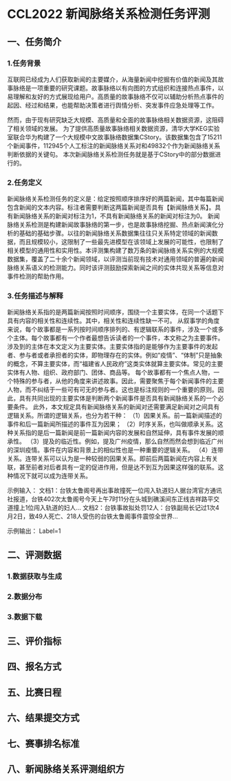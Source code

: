 # CCL2022 新闻脉络关系检测任务评测

## 一、任务简介

### 1.任务背景
互联网已经成为人们获取新闻的主要媒介，从海量新闻中挖掘有价值的新闻及其故事脉络是一项重要的研究课题。故事脉络以有向图的方式组织和连接热点事件，以易理解和友好的方式展现给用户。高质量的故事脉络不仅可以辅助分析热点事件的起因、经过和结果，也能帮助决策者进行舆情分析、突发事件应急处理等工作。

然而，由于现有研究缺乏大规模、高质量和全面的故事脉络相关数据资源，这阻碍了相关领域的发展。
为了提供高质量故事脉络相关数据资源，清华大学KEG实验室联合华为构建了一个大规模中文故事脉络数据集CStory。该数据集包含了15211个新闻事件，112945个人工标注的新闻脉络关系对和49832个作为新闻脉络关系判断依据的关键句。
本次新闻脉络关系检测任务就是基于CStory中的部分数据进行的。

### 2.任务定义

新闻脉络关系检测任务的定义是：给定按照顺序排序好的两篇新闻，其中每篇新闻包含新闻的文本内容。标注者需要判断这两篇新闻是否具有【新闻脉络关系】。具有新闻脉络关系的新闻对标注为1，不具有新闻脉络关系的新闻对标注为0。
新闻脉络关系检测是构建新闻故事脉络的第一步，也是故事脉络挖掘、热点新闻演化分析的基础的基础步骤。以往的新闻脉络关系数据集往往只关系特定领域的新闻数据，而且规模较小，这限制了一些最先进模型在该领域上发展的可能性，也限制了相关模型的通用性和实用性。本评测集构建了数万条的新闻脉络关系实例的大规模数据集，覆盖了二十余个新闻领域，以评测当前现有技术对通用领域的普遍的新闻脉络关系语义的检测能力。同时该评测鼓励探索新闻之间的实体共现关系等信息对事件检测的帮助作用。



### 3.任务描述与解释

新闻脉络关系指的是两篇新闻按照时间顺序，围绕一个主要实体，在同一个话题下具有内容的相关性和连续性。其中，相关性和连续性缺一不可。
从叙事学的角度来说，每个故事都是一系列按时间顺序排列的、有逻辑联系的事件，涉及一个或多个主体。每个故事都有一个作者最想告诉读者的一个事件，本文称之为主要事件。涉及到的主体在本文定义为主要实体。主要实体指的是能够作为主要事件的发起者、参与者或者承担者的实体，即物理存在的实体。例如“疫情”、“体制”只是抽象的概念，不算主要实体，而“福建省人民政府”这类实体就算主要实体。常见的主要实体有人物、组织、政府部门、团体、商品等。
每个故事都有一个焦点人物，一个特殊的参与者，从他的角度来讲述故事。因此，需要聚焦于每个新闻事件的主要人物，而不纠结于一些可有可无的参与者。这也是标注规则的一个重要的原则。因此，具有共同出现的主要实体是判断两个新闻事件是否具有新闻脉络关系的一个必要条件。
此外，本文规定具有新闻脉络关系的新闻对还需要满足新闻对之间具有逻辑关系。所谓的逻辑关系，也分为若干种：
（1）因果关系。前一篇新闻描述的事件和后一篇新闻所描述的事件互为因果；
（2）时序关系，也叫做顺承关系。这种关系指的是后一篇新闻是前一篇新闻内容的发展和自然延伸，具有事件发展的顺承性。
（3）提及的临近性。例如，提及广州疫情，那么自然而然会想到临近广州的深圳疫情。事件在内容和背景上的相似性也是一种重要的逻辑关系。
（4）连带关系。连带关系可以认为是一种较弱的因果关系。即前后两篇新闻在内容上有关联，甚至前者对后者具有一定的促进作用，但是达不到互为因果这样强的联系。这种情况下就可以成为连带关系。



示例输入：
文档1：台铁太鲁阁号再出事故撞死一位闯入轨道妇人据台湾官方通讯社报道，台铁402次太鲁阁号今天上午7时11分在头城到礁溪间东正线吉祥路平交道撞上1位闯入轨道的妇人…
文档2：台铁事故拟处罚12人：台铁副局长记过1次4月2日，致49人死亡、218人受伤的台铁太鲁阁事件震惊全世界…

示例输出：
Label=1





## 二、评测数据

### 1.数据获取与生成

### 2.数据分布

### 3.数据下载


## 三、评价指标

## 四、报名方式

## 五、比赛日程

## 六、结果提交方式

## 七、赛事排名标准

## 八、新闻脉络关系评测组织方
